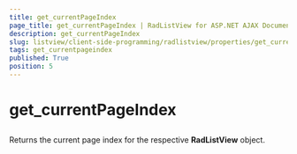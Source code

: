 ```yaml
---
title: get_currentPageIndex
page_title: get_currentPageIndex | RadListView for ASP.NET AJAX Documentation
description: get_currentPageIndex
slug: listview/client-side-programming/radlistview/properties/get_currentpageindex
tags: get_currentpageindex
published: True
position: 5
---
```


# get_currentPageIndex



##  

Returns the current page index for the respective **RadListView** object.
